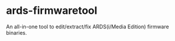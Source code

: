 # ards-firmwaretool
An all-in-one tool to edit/extract/fix ARDS(i/Media Edition) firmware binaries.
